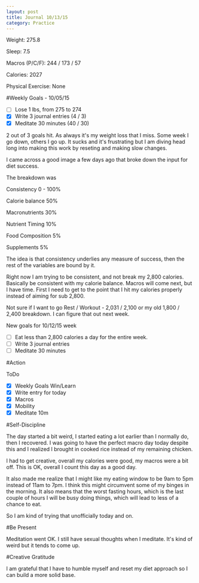 ```yaml
---
layout: post
title: Journal 10/13/15
category: Practice
---
```


Weight: 275.8

Sleep: 7.5

Macros (P/C/F): 244 / 173 / 57

Calories: 2027

Physical Exercise: None

#Weekly Goals - 10/05/15

- [ ] Lose 1 lbs, from 275 to 274
- [x] Write 3 journal entries (4 / 3)
- [x] Meditate 30 minutes (40 / 30)

2 out of 3 goals hit. As always it's my weight loss that I miss. Some week I go down, others I go up. It sucks and it's frustrating but I am diving head long into making this work by reseting and making slow changes.

I came across a good image a few days ago that broke down the input for diet success. 

The breakdown was 

Consistency 0 - 100%

Calorie balance 50%

Macronutrients 30%

Nutrient Timing 10%

Food Composition 5%

Supplements 5%

The idea is that consistency underlies any measure of success, then the rest of the variables are bound by it.

Right now I am trying to be consistent, and not break my 2,800 calories. Basically be consistent with my calorie balance. Macros will come next, but I have time. First I need to get to the point that I hit my calories properly instead of aiming for sub 2,800.

Not sure if I want to go Rest / Workout - 2,031 / 2,100 or my old 1,800 / 2,400 breakdown. I can figure that out next week.

New goals for 10/12/15 week

- [ ] Eat less than 2,800 calories a day for the entire week.
- [ ] Write 3 journal entries
- [ ] Meditate 30 minutes

#Action

ToDo

- [x] Weekly Goals Win/Learn
- [x] Write entry for today
- [x] Macros
- [x] Mobility
- [x] Meditate 10m

#Self-Discipline

The day started a bit weird, I started eating a lot earlier than I normally do, then I recovered. I was going to have the perfect macro day today despite this and I realized I brought in cooked rice instead of my remaining chicken. 

I had to get creative, overall my calories were good, my macros were a bit off. This is OK, overall I count this day as a good day.

It also made me realize that I might like my eating window to be 9am to 5pm instead of 11am to 7pm. I think this might circumvent some of my binges in the morning. It also means that the worst fasting hours, which is the last couple of hours I will be busy doing things, which will lead to less of a chance to eat.

So I am kind of trying that unofficially today and on.

#Be Present

Meditation went OK. I still have sexual thoughts when I meditate. It's kind of weird but it tends to come up.

#Creative Gratitude

I am grateful that I have to humble myself and reset my diet approach so I can build a more solid base.

